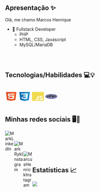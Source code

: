 ## Apresentação ✨
Olá, me chamo Marcos Henrique
- 🔭 Fullstack Developer
  - PHP
  - HTML, CSS, Javascript
  - MySQL/MariaDB
    
<!-- - 🔭 Desenvolvedor web -->
<!-- - 🔭 Designer Gráfico -->
<!-- - 🌱 Estudando frontend/backend -->
<br>
  
<!-- ## Visite meu site 💻🤓 

<p> Em breve, mais informações </p> -->

<!--<p>Só clicar em uma das logos 👇🏽</p>
<div>
  <a href="https://markryksite.000webhostapp.com/">
    <img width="20%" src="./assets/logo_mh.png" />
    Direto ao site
  </a>

  <a href="https://varioslinks.000webhostapp.com/">
    <img width="15%" src="./assets/logo_varioslinks.png" />
    Agregador de links
  </a>
</div>-->
<br>

<!--### Hi there 👋-->

## Tecnologias/Habilidades 💻💡

<div style="display: inline_block"><br>
  <img align="center" alt="Rafa-HTML" height="30" width="40" src="https://raw.githubusercontent.com/devicons/devicon/master/icons/html5/html5-original.svg">
  <img align="center" alt="Rafa-CSS" height="30" width="40" src="https://raw.githubusercontent.com/devicons/devicon/master/icons/css3/css3-original.svg">
  <img align="center" alt="Rafa-Js" height="30" width="40" src="https://raw.githubusercontent.com/devicons/devicon/master/icons/javascript/javascript-plain.svg">
  <img align="center" alt="Rafa-Python" height="30" width="40" src="https://raw.githubusercontent.com/devicons/devicon/master/icons/php/php-original.svg">
</div>

<br>

## Minhas redes sociais 🖥📱
<!--<style>
  a.stylization {
    text-decoration: none;
  }
</style>-->
<div>
  <!--<a href="https://www.linkedin.com/in/mark-ryk/" target="_blank" style="text-decoration: none;">-->
  <a href="https://www.linkedin.com/in/mark-ryk/" target="_blank" style="text-decoration: none;">
    <img align="left" alt="MarkLinkedIn" width="30px" src="https://cdn.jsdelivr.net/npm/simple-icons@v3/icons/linkedin.svg" />
    <!-- Linkedin -->
  </a>
  <!--&nbsp;&nbsp;&nbsp;-->
  <br><br>
  
  <a href="https://www.instagram.com/mark_ryk/">
    <img align="left" alt="MarkRykInstagram" width="30px" src="https://cdn.jsdelivr.net/npm/simple-icons@v3/icons/instagram.svg" />
    <!-- Instagram 1 -->
  </a>
  <!--&nbsp;&nbsp;&nbsp;-->
  <br><br>

  <a href="https://www.instagram.com/marcushenrick_dwg/">
    <img align="left" alt="MarcusHenrickInstagram" width="30px" src="https://cdn.jsdelivr.net/npm/simple-icons@v3/icons/instagram.svg" />
    <!-- Instagram 2 -->
  </a>
</div>

<br>

## Estatísticas 📈

<div>
  <!--<img height="180em" src="https://github-readme-stats.vercel.app/api?username=markryk&show_icons=true&theme=highcontrast&include_all_commits=true&count_private=false"/>-->
  <img height="180em" src="https://github-readme-stats.vercel.app/api/top-langs/?username=markryk&layout=compact&langs_count=16&theme=highcontrast"/>
</div>

<!--
**markryk/markryk** is a ✨ _special_ ✨ repository because its `README.md` (this file) appears on your GitHub profile.

Here are some ideas to get you started:

- 🔭 I’m currently working on ...
- 🌱 I’m currently learning ...
- 👯 I’m looking to collaborate on ...
- 🤔 I’m looking for help with ...
- 💬 Ask me about ...
- 📫 How to reach me: ...
- 😄 Pronouns: ...
- ⚡ Fun fact: ...
-->
